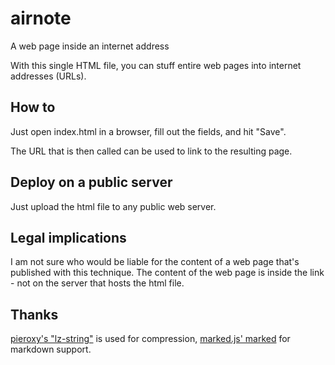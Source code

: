 # airnote

A web page inside an internet address

With this single HTML file, you can stuff entire web pages into internet addresses (URLs).

## How to

Just open index.html in a browser, fill out the fields, and hit "Save".

The URL that is then called can be used to link to the resulting page.

## Deploy on a public server

Just upload the html file to any public web server.

## Legal implications

I am not sure who would be liable for the content of a web page that's published with this technique. 
The content of the web page is inside the link - not on the server that hosts the html file.

## Thanks

[pieroxy's "lz-string"](https://github.com/pieroxy/lz-string/) is used for compression, [marked.js' marked](https://github.com/markedjs/marked) for markdown support.
